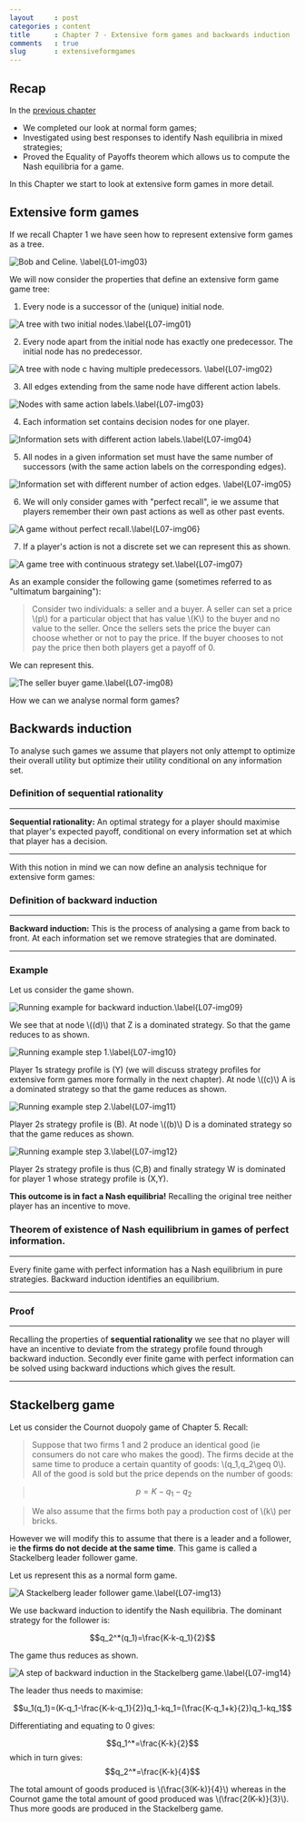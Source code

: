 ```yaml
---
layout     : post
categories : content
title      : Chapter 7 - Extensive form games and backwards induction
comments   : true
slug       : extensiveformgames
---
```


## Recap

In the [previous chapter]({{site.baseurl}}/Content/Chapter_06-Nash_Equilibria_in_mixed_strategies)

- We completed our look at normal form games;
- Investigated using best responses to identify Nash equilibria in mixed strategies;
- Proved the Equality of Payoffs theorem which allows us to compute the Nash equilibria for a game.

In this Chapter we start to look at extensive form games in more detail.

## Extensive form games

If we recall Chapter 1 we have seen how to represent extensive form games as a tree.

![Bob and Celine. \label{L01-img03}]({{site.baseurl}}/Content/images/L01-img03.png)

We will now consider the properties that define an extensive form game game tree:

1. Every node is a successor of the (unique) initial node.

![A tree with two initial nodes.\label{L07-img01}]({{site.baseurl}}/Content/images/L07-img01.png)

2. Every node apart from the initial node has exactly one predecessor. The initial node has no predecessor.

![A tree with node c having multiple predecessors. \label{L07-img02}]({{site.baseurl}}/Content/images/L07-img02.png)

3. All edges extending from the same node have different action labels.

![Nodes with same action labels.\label{L07-img03}]({{site.baseurl}}/Content/images/L07-img03.png)

4. Each information set contains decision nodes for one player.

![Information sets with different action labels.\label{L07-img04}]({{site.baseurl}}/Content/images/L07-img04.png)

5. All nodes in a given information set must have the same number of successors (with the same action labels on the corresponding edges).

![Information set with different number of action edges. \label{L07-img05}]({{site.baseurl}}/Content/images/L07-img05.png)

6. We will only consider games with "perfect recall", ie we assume that players remember their own past actions as well as other past events.

![A game without perfect recall.\label{L07-img06}]({{site.baseurl}}/Content/images/L07-img06.png)

7. If a player's action is not a discrete set we can represent this as shown.

![A game tree with continuous strategy set.\label{L07-img07}]({{site.baseurl}}/Content/images/L07-img07.png)

As an example consider the following game (sometimes referred to as "ultimatum bargaining"):

> Consider two individuals: a seller and a buyer. A seller can set a price \\(p\\) for a particular object that has value \\(K\\) to the buyer and no value to the seller. Once the sellers sets the price the buyer can choose whether or not to pay the price. If the buyer chooses to not pay the price then both players get a payoff of 0.

We can represent this.

![The seller buyer game.\label{L07-img08}]({{site.baseurl}}/Content/images/L07-img08.png)

How we can we analyse normal form games?

## Backwards induction

To analyse such games we assume that players not only attempt to optimize their overall utility but optimize their utility conditional on any information set.

### Definition of sequential rationality

---

**Sequential rationality:** An optimal strategy for a player should maximise that player's expected payoff, conditional on every information set at which that player has a decision.

---

With this notion in mind we can now define an analysis technique for extensive form games:

### Definition of backward induction

---

**Backward induction:** This is the process of analysing a game from back to front. At each information set we remove strategies that are dominated.

---

### Example

Let us consider the game shown.

![Running example for backward induction.\label{L07-img09}]({{site.baseurl}}/Content/images/L07-img09.png)

We see that at node \\((d)\\) that Z is a dominated strategy. So that the game reduces to as shown.

![Running example step 1.\label{L07-img10}]({{site.baseurl}}/Content/images/L07-img10.png)

Player 1s strategy profile is (Y) (we will discuss strategy profiles for extensive form games more formally in the next chapter). At node \\((c)\\) A is a dominated strategy so that the game reduces as shown.

![Running example step 2.\label{L07-img11}]({{site.baseurl}}/Content/images/L07-img11.png)

Player 2s strategy profile is (B). At node \\((b)\\) D is a dominated strategy so that the game reduces as shown.

![Running example step 3.\label{L07-img12}]({{site.baseurl}}/Content/images/L07-img12.png)

Player 2s strategy profile is thus (C,B) and finally strategy W is dominated for player 1 whose strategy profile is (X,Y).

**This outcome is in fact a Nash equilibria!** Recalling the original tree neither player has an incentive to move.

### Theorem of existence of Nash equilibrium in games of perfect information.

---

Every finite game with perfect information has a Nash equilibrium in pure strategies. Backward induction identifies an equilibrium.

---

### Proof

---

Recalling the properties of **sequential rationality** we see that no player will have an incentive to deviate from the strategy profile found through backward induction. Secondly ever finite game with perfect information can be solved using backward inductions which gives the result.

---

## Stackelberg game

Let us consider the Cournot duopoly game of Chapter 5. Recall:

> Suppose that two firms 1 and 2 produce an identical good (ie consumers do not care who makes the good). The firms decide at the same time to produce a certain quantity of goods: \\(q_1,q_2\geq 0\\). All of the good is sold but the price depends on the number of goods:

>$$p=K-q_1-q_2$$

> We also assume that the firms both pay a production cost of \\(k\\) per bricks.

However we will modify this to assume that there is a leader and a follower, ie **the firms do not decide at the same time**. This game is called a Stackelberg leader follower game.

Let us represent this as a normal form game.

![A Stackelberg leader follower game.\label{L07-img13}]({{site.baseurl}}/Content/images/L07-img13.png)

We use backward induction to identify the Nash equilibria. The dominant strategy for the follower is:

$$q_2^*(q_1)=\frac{K-k-q_1}{2}$$

The game thus reduces as shown.

![A step of backward induction in the Stackelberg game.\label{L07-img14}]({{site.baseurl}}/Content/images/L07-img14.png)

The leader thus needs to maximise:

$$u_1(q_1)=(K-q_1-\frac{K-k-q_1}{2})q_1-kq_1=(\frac{K-q_1+k}{2})q_1-kq_1$$

Differentiating and equating to 0 gives:

$$q_1^*=\frac{K-k}{2}$$
which in turn gives:
$$q_2^*=\frac{K-k}{4}$$

The total amount of goods produced is \\(\frac{3(K-k)}{4}\\) whereas in the Cournot game the total amount of good produced was \\(\frac{2(K-k)}{3}\\). Thus more goods are produced in the Stackelberg game.
